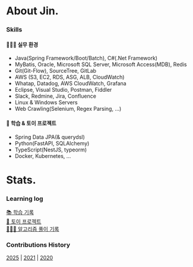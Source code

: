 # About Jin.

### Skills

#### 👨🏻‍💻 실무 환경  
- Java(Spring Framework/Boot/Batch), C#(.Net Framework)  
- MyBatis, Oracle, Microsoft SQL Server, Microsoft Access(MDB), Redis  
- Git(Git-Flow), SourceTree, GitLab  
- AWS (S3, EC2, RDS, ASG, ALB, CloudWatch)  
- Whatap, Datadog, AWS CloudWatch, Grafana  
- Eclipse, Visual Studio, Postman, Fiddler  
- Slack, Redmine, Jira, Confluence  
- Linux & Windows Servers  
- Web Crawling(Selenium, Regex Parsing, ...)  
  
#### 📖 학습 & 토이 프로젝트  
- Spring Data JPA(& querydsl)
- Python(FastAPI, SQLAlchemy)
- TypeScript(NestJS, typeorm)
- Docker, Kubernetes, ... 

# Stats.

### Learning log

[📚 학습 기록](https://github.com/eljay0921/learning-log-repo)  
[💫 토이 프로젝트](https://github.com/eljay0921/toy-projects)  
[👨🏻‍💻 알고리즘 풀이 기록](https://github.com/eljay0921/algorithms)  

### Contributions History
[2025](https://github.com/eljay0921?tab=overview&from=2025-01-01&to=2025-12-31) |
[2021](https://github.com/eljay0921?tab=overview&from=2021-01-01&to=2021-12-31) |
[2020](https://github.com/eljay0921?tab=overview&from=2020-01-01&to=2020-12-31) 
